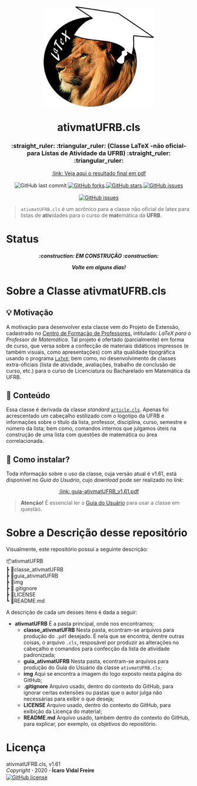 <p align="center">
  <img 
      align  = "center" 
      src    = "/img/logo_leao-chapeu.png" 
      width  = "300"
      alt    = "ativmatUFRB"
  />
  <h1 align = "center">
      ativmatUFRB.cls
  </h1>
  <h3 align = "center">
      :straight_ruler: :triangular_ruler: (Classe LaTeX -não oficial- para Listas de Atividade da UFRB) :straight_ruler: :triangular_ruler:
  </h3>
  <p align = "center">
      <a align = "center" href = "/classe_ativmatUFRB/modelo_ativmatUFRB.pdf">
          :link: Veja aqui o resultado final em pdf 
      </a>
  </p>
</p>

<p align = "center">
  <img
      align = "center"
      alt   = "GitHub last commit"
      src   = "https://img.shields.io/github/last-commit/icaro-freire/ativmatUFRB"
  />
  <a align = "center" href = "https://github.com/icaro-freire/ativmatUFRB/network">
    <img 
         align = "center"
         alt   = "GitHub forks" 
         src   = "https://img.shields.io/github/forks/icaro-freire/ativmatUFRB"
    \>
  </a>
  <a align = "center" href="https://github.com/icaro-freire/ativmatUFRB/stargazers">
    <img 
         align = "center"
         alt   = "GitHub stars" 
         src   = "https://img.shields.io/github/stars/icaro-freire/ativmatUFRB"
    />
  </a>
  <a align = "center" href="https://github.com/icaro-freire/ativmatUFRB/issues">
    <img 
         align = "center"
         alt   = "GitHub issues" 
         src   = "https://img.shields.io/github/issues/icaro-freire/ativmatUFRB"
    \>
  </a>
</p>

<p align = "center">
  <a href = "https://t.me/IcaroFreire">
      <img 
          align = "center" 
          alt   = "GitHub issues" 
          src   = "https://img.shields.io/badge/contact-Telegram-2CA5E0?logo=Telegram&style=for-the-badge"
      />
  </a>
</p>

> `ativmatUFRB.cls` é um acrônico para a classe não oficial de latex para listas de **ativ**idades para o curso de **mat**emática da **UFRB**.

# Status
<h5 align = "center">
  :construction: 
  EM CONSTRUÇÃO 
  :construction:
  <p align = "center">
      Volte em alguns dias!
  </p>
</h5>

# Sobre a Classe ativmatUFRB.cls

## :bulb: Motivação
A motivação para desenvolver esta classe vem do Projeto de Extensão, cadastrado no [Centro de Formação de Professores](https://www.ufrb.edu.br/cfp/), 
intitulado: _LaTeX para o Professor de Matemática_. 
Tal projeto é ofertado (parcialmente) em forma de curso, que versa sobre a confecção de materiais didáticos impressos (e também visuais, como apresentações)
com alta qualidade tipográfica usando o programa [`LaTeX`](https://sites.google.com/view/latexcfp/sobre/mas-o-que-%C3%A9-latex?authuser=0); bem como,
no desenvolvimento de classes extra-oficiais (lista de atividade, avaliações, trabalho de conclusão de curso, etc.) para o curso de Licenciatura ou 
Bacharelado em Matemática da UFRB.

## :memo: Conteúdo
Essa classe é derivada da classe _standard_ [`article.cls`](https://ctan.dcc.uchile.cl/macros/latex/base/classes.pdf).
Apenas foi acrescentado um cabeçalho estilizado com o logotipo da UFRB e informações sobre o título da lista, professor, disciplina, curso, semestre e número
da lista; bem como, comandos internos que julgamos úteis na construção de uma lista com questões de matemática ou área correlacionada.

## :floppy_disk: Como instalar?
Toda informação sobre o uso da classe, cuja versão atual é v1.61, está disponível no _Guia do Usuário_, cujo _download_ pode ser realizado no _link_:

<p align = "center">
  <a align = "center" href = "/guia_ativmatUFRB/v1.61/guia-ativmatUFRB_v1.61.pdf">
      :link: guia-ativmatUFRB_v1.61.pdf
  </a>
</p>

> **Atenção!** É essencial ler o [Guia do Usuário](https://github.com/icaro-freire/ativmatUFRB/blob/master/guia_ativmatUFRB/v1.61/guia-ativmatUFRB_v1.61.pdf) para usar a classe em questão.

# Sobre a Descrição desse repositório
Visualmente, este repositório possui a seguinte descrição:

📦ativmatUFRB </br> 
 ┣ 📂classe_ativmatUFRB </br> 
 ┣ 📂guia_ativmatUFRB </br> 
 ┣ 📂img </br> 
 ┣ 📜.gitignore </br> 
 ┣ 📜LICENSE </br> 
 ┗ 📜README.md 
 
A descrição de cada um desses itens é dada a seguir:
- **ativmatUFRB** É a pasta principal, onde nos encontramos;
    + **classe_ativmatUFRB** Nesta pasta, econtram-se arquivos para produção do `.pdf` desejado. 
                              É nela que se encontra, dentre outras coisas, o arquivo `.cls`,
                              resposável por produzir as alterações no cabeçalho e comandos para confecção da lista de atividade padronizada;
    + **guia_ativmatUFRB** Nesta pasta, econtram-se arquivos para produção do Guia do Usuário da classe `ativmatUFRB.cls`;
    + **img** Aqui se encontra a imagem do logo exposto nesta página do GitHub;
    + **.gitignore** Arquivo usado, dentro do contexto do GitHub, para ignorar certas extensões ou pastas que o autor julga não necessárias para exibir o que deseja;
    + **LICENSE** Arquivo usado, dentro do contexto do GitHub, para exibição da Licença do material;
    + **README.md** Arquivo usado, também dentro do contexto do GitHub, para explicar, por exemplo, os objetivos do repositório.

# Licença
ativmatUFRB.cls, v1.61 </br>
_Copyright_ **⋅** 2020 **⋅** **Ícaro Vidal Freire** </br>
<a href="https://github.com/icaro-freire/ativmatUFRB/blob/master/LICENSE"><img alt="GitHub license" align="center" src="https://img.shields.io/github/license/icaro-freire/ativmatUFRB"></a>
